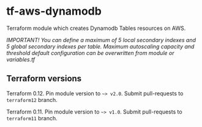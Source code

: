 # tf-aws-dynamodb

Terraform module which creates Dynamodb Tables resources on AWS.


 _IMPORTANT!_ 
 _You can define a maximum of 5 local secondary indexes and 5 global secondary indexes per table.
  Maximum autoscaling capacity and threshold default configuration can be overwritten from module or variables.tf_

## Terraform versions

Terraform 0.12. Pin module version to `~> v2.0`. Submit pull-requests to `terraform12` branch.

Terraform 0.11. Pin module version to `~> v1.0`. Submit pull-requests to `terraform11` branch.

